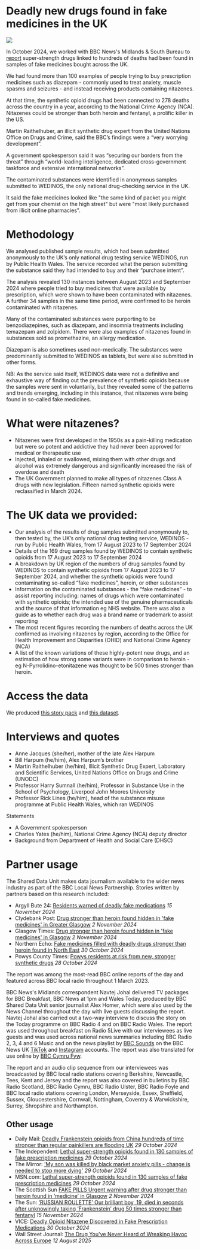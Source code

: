 # Deadly new drugs found in fake medicines in the UK

![](https://ichef.bbci.co.uk/ace/standard/976/cpsprodpb/8bef/live/9dc756c0-9151-11ef-b9b6-5d881936e68f.jpg.webp)

In October 2024, we worked with BBC News's Midlands & South Bureau to [report](https://www.bbc.co.uk/news/articles/cx2520kvl1wo) super-strength drugs linked to hundreds of deaths had been found in samples of fake medicines bought across the UK.

We had found more than 100 examples of people trying to buy prescription medicines such as diazepam - commonly used to treat anxiety, muscle spasms and seizures - and instead receiving products containing nitazenes.

At that time, the synthetic opioid drugs had been connected to 278 deaths across the country in a year, according to the National Crime Agency (NCA). Nitazenes could be stronger than both heroin and fentanyl, a prolific killer in the US.

Martin Raithelhuber, an illicit synthetic drug expert from the United Nations Office on Drugs and Crime, said the BBC’s findings were a “very worrying development”.

A government spokesperson said it was “securing our borders from the threat” through “world-leading intelligence, dedicated cross-government taskforce and extensive international networks”.

The contaminated substances were identified in anonymous samples submitted to WEDINOS, the only national drug-checking service in the UK.

It said the fake medicines looked like "the same kind of packet you might get from your chemist on the high street" but were "most likely purchased from illicit online pharmacies".

# Methodology

We analysed published sample results, which had been submitted anonymously to the UK’s only national drug testing service WEDINOS, run by Public Health Wales. The service recorded what the person submitting the substance said they had intended to buy and their “purchase intent”.

The analysis revealed 130 instances between August 2023 and September 2024 where people tried to buy medicines that were available by prescription, which were shown to have been contaminated with nitazenes. A further 34 samples in the same time period, were confirmed to be heroin contaminated with nitazenes.

Many of the contaminated substances were purporting to be benzodiazepines, such as diazepam, and insomnia treatments including temazepam and zolpidem. There were also examples of nitazenes found in substances sold as promethazine, an allergy medication.

Diazepam is also sometimes used non-medically. The substances were predominantly submitted to WEDINOS as tablets, but were also submitted in other forms.

NB: As the service said itself, WEDINOS data were not a definitive and exhaustive way of finding out the prevalence of synthetic opioids because the samples were sent in voluntarily, but they revealed some of the patterns and trends emerging, including in this instance, that nitazenes were being found in so-called fake medicines. 


# What were nitazenes?

- Nitazenes were first developed in the 1950s as a pain-killing medication but were so potent and addictive they had never been approved for medical or therapeutic use
- Injected, inhaled or swallowed, mixing them with other drugs and alcohol was extremely dangerous and significantly increased the risk of overdose and death
- The UK Government planned to make all types of nitazenes Class A drugs with new legislation. Fifteen named synthetic opioids were reclassified in March 2024.

# The UK data we provided:

- Our analysis of the results of drug samples submitted anonymously to, then tested by, the UK’s only national drug testing service, WEDINOS - run by Public Health Wales, from 17 August 2023 to 17 September 2024
- Details of the 169 drug samples found by WEDINOS to contain synthetic opioids from 17 August 2023 to 17 September 2024
- A breakdown by UK region of the numbers of drug samples found by WEDINOS to contain synthetic opioids from 17 August 2023 to 17 September 2024, and whether the synthetic opioids were found contaminating so-called “fake medicines”, heroin, or other substances
- Information on the contaminated substances - the “fake medicines” - to assist reporting including: names of drugs which were contaminated with synthetic opioids; the intended use of the genuine pharmaceuticals and the source of that information eg NHS website. There was also a guide as to whether each drug was a brand name or trademark to assist reporting
- The most recent figures recording the numbers of deaths across the UK confirmed as involving nitazenes by region, according to the Office for Health Improvement and Disparities (OHID) and National Crime Agency (NCA)
- A list of the known variations of these highly-potent new drugs, and an estimation of how strong some variants were in comparison to heroin - eg N-Pyrrolidino-etonitazene was thought to be 500 times stronger than heroin.


# Access the data

We produced [this story pack](https://docs.google.com/document/d/1Phx7wkbLUcAFmX02fuHLhKiM8c5n_4XY6GQERsYMJsQ/edit?tab=t.0) and [this dataset](https://docs.google.com/spreadsheets/d/165Nb11JWkOQP9moSF3ivhOPc9iHVvLsKRshkpfu6Puc/edit?usp=sharing).


# Interviews and quotes

- Anne Jacques (she/her), mother of the late Alex Harpum
- Bill Harpum (he/him), Alex Harpum’s brother
- Martin Raithelhuber (he/him), Illicit Synthetic Drug Expert, Laboratory and Scientific Services, United Nations Office on Drugs and Crime (UNODC)
- Professor Harry Sumnall (he/him), Professor in Substance Use in the School of Psychology, Liverpool John Moores University
- Professor Rick Lines (he/him), head of the substance misuse programme at Public Health Wales, which ran WEDINOS 

Statements
- A Government spokesperson
- Charles Yates (he/him), National Crime Agency (NCA) deputy director
- Background from Department of Health and Social Care (DHSC)



# Partner usage

The Shared Data Unit makes data journalism available to the wider news industry as part of the BBC Local News Partnership. Stories written by partners based on this research included:

- Argyll Bute 24: [Residents warned of deadly fake medications](https://www.argyllbute24.co.uk/residents-warned-of-deadly-fake-medications/) *15 November 2024*
- Clydebank Post: [Drug stronger than heroin found hidden in 'fake medicines' in Greater Glasgow](https://www.clydebankpost.co.uk/news/24692457.drug-stronger-heroin-found-hidden-fake-medicines-glasgow/) *2 November 2024*
- Glasgow Times: [Drug stronger than heroin found hidden in 'fake medicines' in Glasgow](https://www.glasgowtimes.co.uk/news/scottish-news/24692457.drug-stronger-heroin-found-hidden-fake-medicines-glasgow/) *2 November 2024*
- Northern Echo: [Fake medicines filled with deadly drugs stronger than heroin found in North East](https://www.thenorthernecho.co.uk/news/24686293.fake-medicines-filled-deadly-drugs-found-north-east/) *30 October 2024*
- Powys County Times: [Powys residents at risk from new, stronger synthetic drugs](https://www.countytimes.co.uk/news/24683268.powys-residents-risk-new-stronger-synthetic-drugs/) *28 October 2024*

The report was among the most-read BBC online reports of the day and featured across BBC local radio throughout 1 March 2023.

BBC News's Midlands correspondent Navtej Johal delivered TV packages for BBC Breakfast, BBC News at 1pm and Wales Today, produced by BBC Shared Data Unit senior journalist Alex Homer, which were also used by the News Channel throughout the day with live guests discussing the report. Navtej Johal also carried out a two-way interview to discuss the story on the Today programme on BBC Radio 4 and on BBC Radio Wales. The report was used throughout breakfast on Radio 5Live with our interviewees as live guests and was used across national news summaries including BBC Radio 2, 3, 4 and 6 Music and on the news playlist by [BBC Sounds](https://www.bbc.co.uk/sounds/play/p0f5zbln](https://www.bbc.co.uk/sounds/play/p0k0thzk)) on the BBC News UK [TikTok](https://www.tiktok.com/@bbcnews/video/7431271996463402273?lang=en) and [Instagram](https://www.instagram.com/p/DBt6rIvqUPu/?hl=en) accounts. The report was also translated for use online by [BBC Cymru Fyw](https://www.bbc.co.uk/cymrufyw/erthyglau/cp3n1yxzv09o).

The report and an audio clip sequence from our interviewees was broadcasted by BBC local radio stations covering Berkshire, Newcastle, Tees, Kent and Jersey and the report was also covered in bulletins by BBC Radio Scotland, BBC Radio Cymru, BBC Radio Ulster, BBC Radio Foyle and BBC local radio stations covering London, Merseyside, Essex, Sheffield, Sussex, Gloucestershire, Cornwall, Nottingham, Coventry & Warwickshire, Surrey, Shropshire and Northampton.


## Other usage

- Daily Mail: [Deadly Frankenstein opioids from China hundreds of time stronger than regular painkillers are flooding UK](https://www.dailymail.co.uk/health/article-14016067/Frankenstein-opioids-China-stronger-painkillers-UK.html) *29 October 2024*
- The Independent: [Lethal super-strength opioids found in 130 samples of fake prescription medicines](https://www.independent.co.uk/news/uk/crime/opioid-prescription-medication-anxiety-xanax-nitazenes-b2637412.html) *29 October 2024*
- The Mirror: ['My son was killed by black market anxiety pills - change is needed to stop more dying'](https://www.mirror.co.uk/news/uk-news/my-son-killed-black-market-33996372) *29 October 2024*
- MSN.com: [Lethal super-strength opioids found in 130 samples of fake prescription medicines](https://www.msn.com/en-gb/health/other/lethal-super-strength-opioids-found-in-130-samples-of-fake-prescription-medicines/ar-AA1t8cxH?ocid=Peregrine) *29 October 2024*
- The Scottish Sun [FAKE PILLS Urgent warning after drug stronger than heroin found in ‘medicine’ in Glasgow](https://www.thescottishsun.co.uk/news/13797493/drug-heroin-glasgow-fentany-warning/) *2 November 2024*
- The Sun: [‘RUSSIAN ROULETTE’ Our brilliant boy, 19, died in seconds after unknowingly taking ‘Frankenstein’ drug 50 times stronger than fentanyl](https://www.thesun.co.uk/news/31695225/nitazenes-frankenstein-drug-death-fentanyl-epidemic/) *15 November 2024*
- VICE: [Deadly Opioid Nitazene Discovered in Fake Prescription Medications](https://www.vice.com/en/article/deadly-opioid-nitazene-discovered-in-fake-prescription-medications/) *30 October 2024*
- Wall Street Journal: [The Drug You've Never Heard of Wreaking Havoc Across Europe](https://pocketcasts.com/podcasts/472f9970-773b-0137-f268-1d245fc5f9cf/7353cfd6-9637-4a01-ad55-fa40a49bc87f) *12 August 2025*
